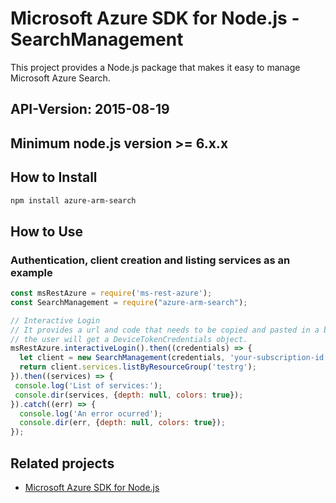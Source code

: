 # Microsoft Azure SDK for Node.js - SearchManagement

This project provides a Node.js package that makes it easy to manage Microsoft Azure Search.
## API-Version: 2015-08-19
## Minimum node.js version >= 6.x.x

## How to Install

```bash
npm install azure-arm-search
```

## How to Use

### Authentication, client creation and listing services as an example

 ```javascript
 const msRestAzure = require('ms-rest-azure');
 const SearchManagement = require("azure-arm-search");
 
 // Interactive Login
 // It provides a url and code that needs to be copied and pasted in a browser and authenticated over there. If successful, 
 // the user will get a DeviceTokenCredentials object.
 msRestAzure.interactiveLogin().then((credentials) => {
   let client = new SearchManagement(credentials, 'your-subscription-id');
   return client.services.listByResourceGroup('testrg');
 }).then((services) => {
  console.log('List of services:');
  console.dir(services, {depth: null, colors: true});
}).catch((err) => {
   console.log('An error ocurred');
   console.dir(err, {depth: null, colors: true});
 });
```

## Related projects

- [Microsoft Azure SDK for Node.js](https://github.com/Azure/azure-sdk-for-node)